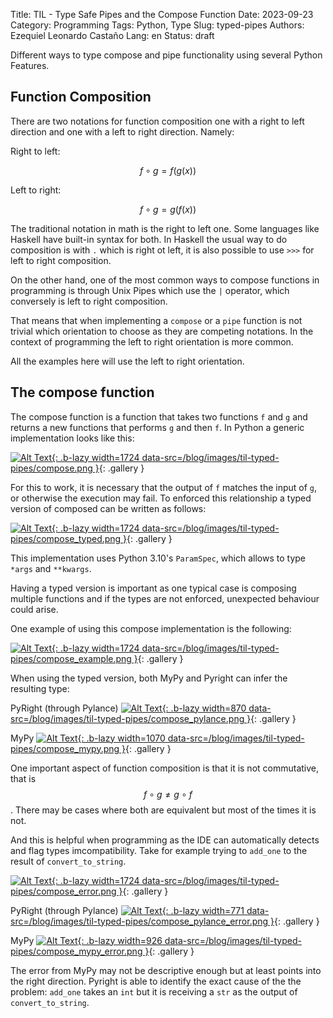 Title: TIL - Type Safe Pipes and the Compose Function
Date: 2023-09-23
Category: Programming 
Tags: Python, Type
Slug: typed-pipes
Authors: Ezequiel Leonardo Castaño 
Lang: en 
Status: draft

<!-- PELICAN_BEGIN_SUMMARY -->

Different ways to type compose and pipe functionality using several Python
Features.

<!-- PELICAN_END_SUMMARY -->

## Function Composition

There are two notations for function composition one with a right to left
direction and one with a left to right direction. Namely:

Right to left:

$$f∘g = f(g(x))$$

Left to right:

$$f∘g = g(f(x))$$

The traditional notation in math is the right to left one. Some languages like
Haskell have built-in syntax for both. In Haskell the usual way to do
composition is with `.` which is right ot left, it is also possible to use `>>>`
for left to right composition. 

On the other hand, one of the most common ways to compose functions in
programming is through Unix Pipes which use the `|` operator, which conversely
is left to right composition.

That means that when implementing a `compose` or a `pipe` function is not
trivial which orientation to choose as they are competing notations. In the
context of programming the left to right orientation is more common.

All the examples here will use the left to right orientation.

## The compose function

The compose function is a function that takes two functions `f` and `g` and
returns a new functions that performs `g` and then `f`. In Python a generic
implementation looks like this:

[![Alt Text]({static}images/til-typed-pipes/compose-thumbnail.png){: .b-lazy width=1724 data-src=/blog/images/til-typed-pipes/compose.png }](/blog/images/til-typed-pipes/compose.png){: .gallery }

For this to work, it is necessary that the output of `f` matches the input of
`g`, or otherwise the execution may fail. To enforced this relationship a typed
version of composed can be written as follows:

[![Alt Text]({static}images/til-typed-pipes/compose_typed-thumbnail.png){: .b-lazy width=1724 data-src=/blog/images/til-typed-pipes/compose_typed.png }](/blog/images/til-typed-pipes/compose_typed.png){: .gallery }

This implementation uses Python 3.10's `ParamSpec`, which allows to type `*args`
and `**kwargs`.

Having a typed version is important as one typical case is composing multiple
functions and if the types are not enforced, unexpected behaviour could arise.

One example of using this compose implementation is the following:

[![Alt Text]({static}images/til-typed-pipes/compose_example-thumbnail.png){: .b-lazy width=1724 data-src=/blog/images/til-typed-pipes/compose_example.png }](/blog/images/til-typed-pipes/compose_example.png){: .gallery }

When using the typed version, both MyPy and Pyright can infer the resulting type:

PyRight (through Pylance)
[![Alt Text]({static}images/til-typed-pipes/compose_pylance-thumbnail.png){: .b-lazy width=870 data-src=/blog/images/til-typed-pipes/compose_pylance.png }](/blog/images/til-typed-pipes/compose_pylance.png){: .gallery }

MyPy
[![Alt Text]({static}images/til-typed-pipes/compose_mypy-thumbnail.png){: .b-lazy width=1070 data-src=/blog/images/til-typed-pipes/compose_mypy.png }](/blog/images/til-typed-pipes/compose_mypy.png){: .gallery }


One important aspect of function composition is that it is not commutative, that
is $$f∘g \neq g∘f$$. There may be cases where both are equivalent but most of
the times it is not.

And this is helpful when programming as the IDE can automatically detects and
flag types imcompatibility. Take for example trying to `add_one` to the result
of `convert_to_string`.

[![Alt Text]({static}images/til-typed-pipes/compose_error-thumbnail.png){: .b-lazy width=1724 data-src=/blog/images/til-typed-pipes/compose_error.png }](/blog/images/til-typed-pipes/compose_error.png){: .gallery }

PyRight (through Pylance)
[![Alt Text]({static}images/til-typed-pipes/compose_pylance_error-thumbnail.png){: .b-lazy width=771 data-src=/blog/images/til-typed-pipes/compose_pylance_error.png }](/blog/images/til-typed-pipes/compose_pylance_error.png){: .gallery }

MyPy
[![Alt Text]({static}images/til-typed-pipes/compose_mypy_error-thumbnail.png){: .b-lazy width=926 data-src=/blog/images/til-typed-pipes/compose_mypy_error.png }](/blog/images/til-typed-pipes/compose_mypy_error.png){: .gallery }

The error from MyPy may not be descriptive enough but at least points into the
right direction. Pyright is able to identify the exact cause of the the problem:
`add_one` takes an `int` but it is receiving a `str` as the output of
`convert_to_string`.


